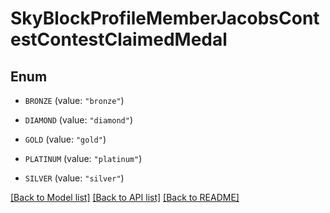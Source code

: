 # SkyBlockProfileMemberJacobsContestContestClaimedMedal

## Enum


* `BRONZE` (value: `"bronze"`)

* `DIAMOND` (value: `"diamond"`)

* `GOLD` (value: `"gold"`)

* `PLATINUM` (value: `"platinum"`)

* `SILVER` (value: `"silver"`)


[[Back to Model list]](../README.md#documentation-for-models) [[Back to API list]](../README.md#documentation-for-api-endpoints) [[Back to README]](../README.md)


